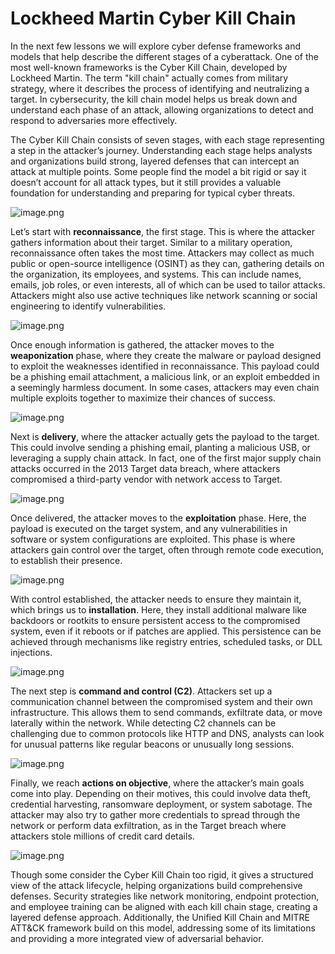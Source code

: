 # Lockheed Martin Cyber Kill Chain

In the next few lessons we will explore cyber defense frameworks and models that help describe the different stages of a cyberattack. One of the most well-known frameworks is the Cyber Kill Chain, developed by Lockheed Martin. The term "kill chain" actually comes from military strategy, where it describes the process of identifying and neutralizing a target. In cybersecurity, the kill chain model helps us break down and understand each phase of an attack, allowing organizations to detect and respond to adversaries more effectively.

The Cyber Kill Chain consists of seven stages, with each stage representing a step in the attacker’s journey. Understanding each stage helps analysts and organizations build strong, layered defenses that can intercept an attack at multiple points. Some people find the model a bit rigid or say it doesn’t account for all attack types, but it still provides a valuable foundation for understanding and preparing for typical cyber threats.

![image.png](Files/1-CyberKillChain/image1.webp)

Let’s start with **reconnaissance**, the first stage. This is where the attacker gathers information about their target. Similar to a military operation, reconnaissance often takes the most time. Attackers may collect as much public or open-source intelligence (OSINT) as they can, gathering details on the organization, its employees, and systems. This can include names, emails, job roles, or even interests, all of which can be used to tailor attacks. Attackers might also use active techniques like network scanning or social engineering to identify vulnerabilities.

![image.png](Files/1-CyberKillChain/image2.webp)

Once enough information is gathered, the attacker moves to the **weaponization** phase, where they create the malware or payload designed to exploit the weaknesses identified in reconnaissance. This payload could be a phishing email attachment, a malicious link, or an exploit embedded in a seemingly harmless document. In some cases, attackers may even chain multiple exploits together to maximize their chances of success.

![image.png](Files/1-CyberKillChain/image3.webp)

Next is **delivery**, where the attacker actually gets the payload to the target. This could involve sending a phishing email, planting a malicious USB, or leveraging a supply chain attack. In fact, one of the first major supply chain attacks occurred in the 2013 Target data breach, where attackers compromised a third-party vendor with network access to Target.

![image.png](Files/1-CyberKillChain/image4.webp)

Once delivered, the attacker moves to the **exploitation** phase. Here, the payload is executed on the target system, and any vulnerabilities in software or system configurations are exploited. This phase is where attackers gain control over the target, often through remote code execution, to establish their presence.

![image.png](Files/1-CyberKillChain/image5.webp)

With control established, the attacker needs to ensure they maintain it, which brings us to **installation**. Here, they install additional malware like backdoors or rootkits to ensure persistent access to the compromised system, even if it reboots or if patches are applied. This persistence can be achieved through mechanisms like registry entries, scheduled tasks, or DLL injections.

![image.png](Files/1-CyberKillChain/image6.webp)

The next step is **command and control (C2)**. Attackers set up a communication channel between the compromised system and their own infrastructure. This allows them to send commands, exfiltrate data, or move laterally within the network. While detecting C2 channels can be challenging due to common protocols like HTTP and DNS, analysts can look for unusual patterns like regular beacons or unusually long sessions.

![image.png](Files/1-CyberKillChain/image7.webp)

Finally, we reach **actions on objective**, where the attacker’s main goals come into play. Depending on their motives, this could involve data theft, credential harvesting, ransomware deployment, or system sabotage. The attacker may also try to gather more credentials to spread through the network or perform data exfiltration, as in the Target breach where attackers stole millions of credit card details.

![image.png](Files/1-CyberKillChain/image8.webp)

Though some consider the Cyber Kill Chain too rigid, it gives a structured view of the attack lifecycle, helping organizations build comprehensive defenses. Security strategies like network monitoring, endpoint protection, and employee training can be aligned with each kill chain stage, creating a layered defense approach. Additionally, the Unified Kill Chain and MITRE ATT&CK framework build on this model, addressing some of its limitations and providing a more integrated view of adversarial behavior.